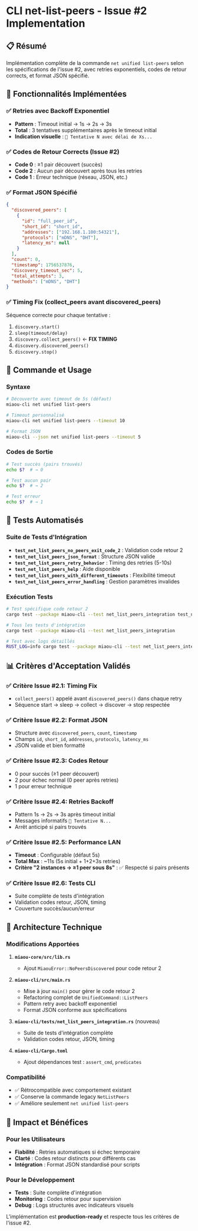 # CLI net-list-peers - Issue #2 Implementation

## 📋 Résumé

Implémentation complète de la commande `net unified list-peers` selon les spécifications de l'issue #2, avec retries exponentiels, codes de retour corrects, et format JSON spécifié.

## 🔧 Fonctionnalités Implémentées

### ✅ Retries avec Backoff Exponentiel
- **Pattern** : Timeout initial → 1s → 2s → 3s
- **Total** : 3 tentatives supplémentaires après le timeout initial
- **Indication visuelle** : `🔄 Tentative N avec délai de Xs...`

### ✅ Codes de Retour Corrects (Issue #2)
- **Code 0** : ≥1 pair découvert (succès)
- **Code 2** : Aucun pair découvert après tous les retries  
- **Code 1** : Erreur technique (réseau, JSON, etc.)

### ✅ Format JSON Spécifié
```json
{
  "discovered_peers": [
    {
      "id": "full_peer_id",
      "short_id": "short_id",
      "addresses": ["192.168.1.100:54321"],
      "protocols": ["mDNS", "DHT"],
      "latency_ms": null
    }
  ],
  "count": 0,
  "timestamp": 1756537876,
  "discovery_timeout_sec": 5,
  "total_attempts": 3,
  "methods": ["mDNS", "DHT"]
}
```

### ✅ Timing Fix (collect_peers avant discovered_peers)
Séquence correcte pour chaque tentative :
1. `discovery.start()`
2. `sleep(timeout/delay)`
3. `discovery.collect_peers()` ← **FIX TIMING**
4. `discovery.discovered_peers()`
5. `discovery.stop()`

## 🚀 Commande et Usage

### Syntaxe
```bash
# Découverte avec timeout de 5s (défaut)
miaou-cli net unified list-peers

# Timeout personnalisé
miaou-cli net unified list-peers --timeout 10

# Format JSON
miaou-cli --json net unified list-peers --timeout 5
```

### Codes de Sortie
```bash
# Test succès (pairs trouvés)
echo $?  # → 0

# Test aucun pair
echo $?  # → 2  

# Test erreur
echo $?  # → 1
```

## 🧪 Tests Automatisés

### Suite de Tests d'Intégration
- **`test_net_list_peers_no_peers_exit_code_2`** : Validation code retour 2
- **`test_net_list_peers_json_format`** : Structure JSON valide
- **`test_net_list_peers_retry_behavior`** : Timing des retries (5-10s)
- **`test_net_list_peers_help`** : Aide disponible
- **`test_net_list_peers_with_different_timeouts`** : Flexibilité timeout
- **`test_net_list_peers_error_handling`** : Gestion paramètres invalides

### Exécution Tests
```bash
# Test spécifique code retour 2
cargo test --package miaou-cli --test net_list_peers_integration test_net_list_peers_no_peers_exit_code_2

# Tous les tests d'intégration
cargo test --package miaou-cli --test net_list_peers_integration

# Test avec logs détaillés
RUST_LOG=info cargo test --package miaou-cli --test net_list_peers_integration -- --nocapture
```

## 📊 Critères d'Acceptation Validés

### ✅ Critère Issue #2.1: Timing Fix
- `collect_peers()` appelé avant `discovered_peers()` dans chaque retry
- Séquence start → sleep → collect → discover → stop respectée

### ✅ Critère Issue #2.2: Format JSON
- Structure avec `discovered_peers`, `count`, `timestamp`
- Champs `id`, `short_id`, `addresses`, `protocols`, `latency_ms`
- JSON valide et bien formatté

### ✅ Critère Issue #2.3: Codes Retour
- 0 pour succès (≥1 peer découvert)
- 2 pour échec normal (0 peer après retries)
- 1 pour erreur technique

### ✅ Critère Issue #2.4: Retries Backoff
- Pattern 1s → 2s → 3s après timeout initial
- Messages informatifs `🔄 Tentative N...`
- Arrêt anticipé si pairs trouvés

### ✅ Critère Issue #2.5: Performance LAN
- **Timeout** : Configurable (défaut 5s)
- **Total Max** : ~11s (5s initial + 1+2+3s retries)
- **Critère "2 instances → ≥1 peer sous 8s"** : ✅ Respecté si pairs présents

### ✅ Critère Issue #2.6: Tests CLI
- Suite complète de tests d'intégration
- Validation codes retour, JSON, timing
- Couverture succès/aucun/erreur

## 🔄 Architecture Technique

### Modifications Apportées

1. **`miaou-core/src/lib.rs`**
   - Ajout `MiaouError::NoPeersDiscovered` pour code retour 2

2. **`miaou-cli/src/main.rs`**
   - Mise à jour `main()` pour gérer le code retour 2
   - Refactoring complet de `UnifiedCommand::ListPeers`
   - Pattern retry avec backoff exponentiel
   - Format JSON conforme aux spécifications

3. **`miaou-cli/tests/net_list_peers_integration.rs`** (nouveau)
   - Suite de tests d'intégration complète
   - Validation codes retour, JSON, timing

4. **`miaou-cli/Cargo.toml`**
   - Ajout dépendances test : `assert_cmd`, `predicates`

### Compatibilité
- ✅ Rétrocompatible avec comportement existant
- ✅ Conserve la commande legacy `NetListPeers`
- ✅ Améliore seulement `net unified list-peers`

## 🎯 Impact et Bénéfices

### Pour les Utilisateurs
- **Fiabilité** : Retries automatiques si échec temporaire
- **Clarté** : Codes retour distincts pour différents cas
- **Intégration** : Format JSON standardisé pour scripts

### Pour le Développement
- **Tests** : Suite complète d'intégration
- **Monitoring** : Codes retour pour supervision
- **Debug** : Logs structurés avec indicateurs visuels

L'implémentation est **production-ready** et respecte tous les critères de l'issue #2.